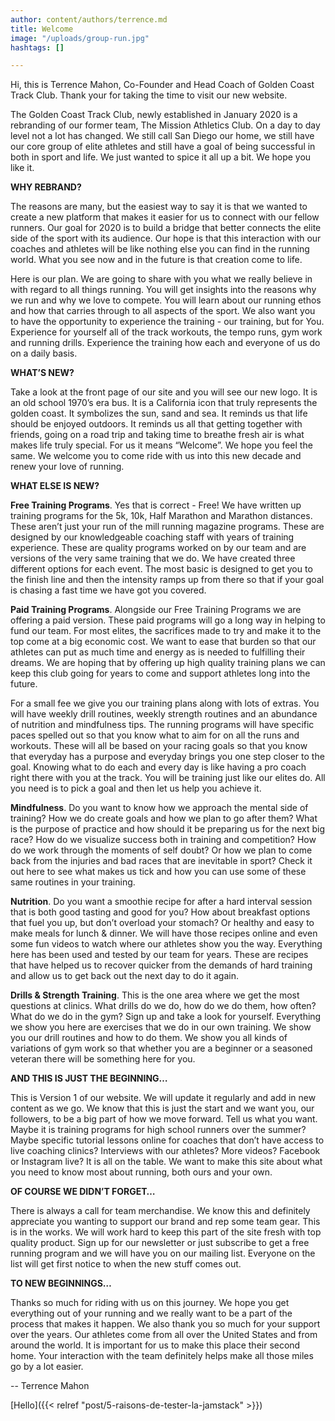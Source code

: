 ```yaml
---
author: content/authors/terrence.md
title: Welcome
image: "/uploads/group-run.jpg"
hashtags: []

---
```

Hi, this is Terrence Mahon, Co-Founder and Head Coach of Golden Coast Track Club. Thank your for taking the time to visit our new website.

The Golden Coast Track Club, newly established in January 2020 is a rebranding of our former team, The Mission Athletics Club. On a day to day level not a lot has changed. We still call San Diego our home, we still have our core group of elite athletes and still have a goal of being successful in both in sport and life. We just wanted to spice it all up a bit. We hope you like it.

<!-- excerpt -->

**WHY REBRAND?**

The reasons are many, but the easiest way to say it is that we wanted to create a new platform that makes it easier for us to connect with our fellow runners. Our goal for 2020 is to build a bridge that better connects the elite side of the sport with its audience. Our hope is that this interaction with our coaches and athletes will be like nothing else you can find in the running world. What you see now and in the future is that creation come to life.

Here is our plan. We are going to share with you what we really believe in with regard to all things running. You will get insights into the reasons why we run and why we love to compete. You will learn about our running ethos and how that carries through to all aspects of the sport. We also want you to have the opportunity to experience the training - our training, but for You. Experience for yourself all of the track workouts, the tempo runs, gym work and running drills. Experience the training how each and everyone of us do on a daily basis.

**WHAT’S NEW?**

Take a look at the front page of our site and you will see our new logo. It is an old school 1970’s era bus. It is a California icon that truly represents the golden coast. It symbolizes the sun, sand and sea. It reminds us that life should be enjoyed outdoors. It reminds us all that getting together with friends, going on a road trip and taking time to breathe fresh air is what makes life truly special. For us it means “Welcome”. We hope you feel the same. We welcome you to come ride with us into this new decade and renew your love of running.

**WHAT ELSE IS NEW?**

**Free Training Programs**. Yes that is correct - Free! We have written up training programs for the 5k, 10k, Half Marathon and Marathon distances. These aren’t just your run of the mill running magazine programs. These are designed by our knowledgeable coaching staff with years of training experience. These are quality programs worked on by our team and are versions of the very same training that we do. We have created three different options for each event. The most basic is designed to get you to the finish line and then the intensity ramps up from there so that if your goal is chasing a fast time we have got you covered.

**Paid Training Programs**. Alongside our Free Training Programs we are offering a paid version. These paid programs will go a long way in helping to fund our team. For most elites, the sacrifices made to try and make it to the top come at a big economic cost. We want to ease that burden so that our athletes can put as much time and energy as is needed to fulfilling their dreams. We are hoping that by offering up high quality training plans we can keep this club going for years to come and support athletes long into the future.

For a small fee we give you our training plans along with lots of extras. You will have weekly drill routines, weekly strength routines and an abundance of nutrition and mindfulness tips. The running programs will have specific paces spelled out so that you know what to aim for on all the runs and workouts. These will all be based on your racing goals so that you know that everyday has a purpose and everyday brings you one step closer to the goal. Knowing what to do each and every day is like having a pro coach right there with you at the track. You will be training just like our elites do. All you need is to pick a goal and then let us help you achieve it.

**Mindfulness**. Do you want to know how we approach the mental side of training? How we do create goals and how we plan to go after them? What is the purpose of practice and how should it be preparing us for the next big race? How do we visualize success both in training and competition? How do we work through the moments of self doubt? Or how we plan to come back from the injuries and bad races that are inevitable in sport? Check it out here to see what makes us tick and how you can use some of these same routines in your training.

**Nutrition**. Do you want a smoothie recipe for after a hard interval session that is both good tasting and good for you? How about breakfast options that fuel you up, but don’t overload your stomach? Or healthy and easy to make meals for lunch & dinner. We will have those recipes online and even some fun videos to watch where our athletes show you the way. Everything here has been used and tested by our team for years. These are recipes that have helped us to recover quicker from the demands of hard training and allow us to get back out the next day to do it again.

**Drills & Strength Training**. This is the one area where we get the most questions at clinics. What drills do we do, how do we do them, how often? What do we do in the gym? Sign up and take a look for yourself. Everything we show you here are exercises that we do in our own training. We show you our drill routines and how to do them. We show you all kinds of variations of gym work so that whether you are a beginner or a seasoned veteran there will be something here for you.

**AND THIS IS JUST THE BEGINNING…**

This is Version 1 of our website. We will update it regularly and add in new content as we go. We know that this is just the start and we want you, our followers, to be a big part of how we move forward. Tell us what you want. Maybe it is training programs for high school runners over the summer? Maybe specific tutorial lessons online for coaches that don’t have access to live coaching clinics? Interviews with our athletes? More videos? Facebook or Instagram live? It is all on the table. We want to make this site about what you need to know most about running, both ours and your own.

**OF COURSE WE DIDN’T FORGET…**

There is always a call for team merchandise. We know this and definitely appreciate you wanting to support our brand and rep some team gear. This is in the works. We will work hard to keep this part of the site fresh with top quality product. Sign up for our newsletter or just subscribe to get a free running program and we will have you on our mailing list. Everyone on the list will get first notice to when the new stuff comes out.

**TO NEW BEGINNINGS…**

Thanks so much for riding with us on this journey. We hope you get everything out of your running and we really want to be a part of the process that makes it happen. We also thank you so much for your support over the years. Our athletes come from all over the United States and from around the world. It is important for us to make this place their second home. Your interaction with the team definitely helps make all those miles go by a lot easier.

\-- Terrence Mahon

\[Hello\]({{< relref "post/5-raisons-de-tester-la-jamstack" >}})